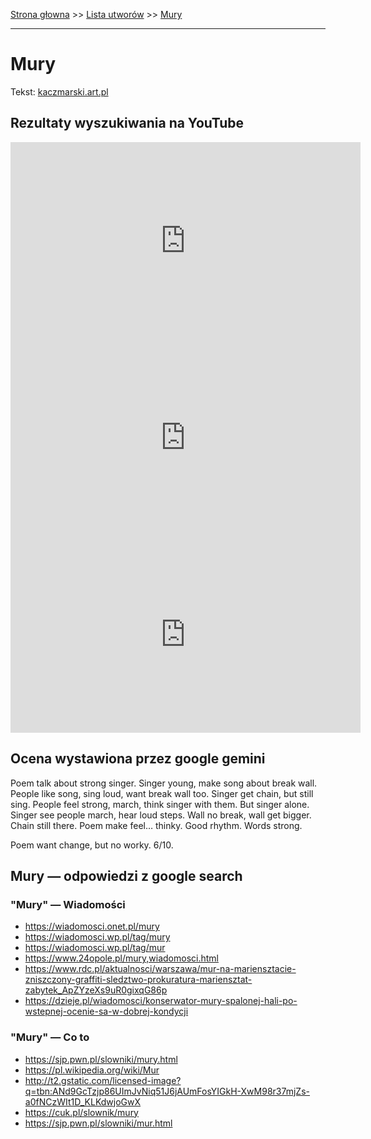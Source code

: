 [Strona głowna](../index.md) >> [Lista utworów](../list.md) >> [Mury](296.md)

---

# Mury

Tekst: [kaczmarski.art.pl](https://www.kaczmarski.art.pl/tworczosc/wiersze/mury/)

## Rezultaty wyszukiwania na YouTube

<iframe width="560" height="315" src="https://www.youtube.com/embed/-YGS9vhmFS0?si=IdontcarewhotheIRSsendsImnotpayingtaxes" title="YouTube video player" frameborder="0" allow="accelerometer; autoplay; clipboard-write; encrypted-media; gyroscope; picture-in-picture; web-share" referrerpolicy="strict-origin-when-cross-origin" allowfullscreen></iframe>

<iframe width="560" height="315" src="https://www.youtube.com/embed/m5-8NNLipgM?si=IdontcarewhotheIRSsendsImnotpayingtaxes" title="YouTube video player" frameborder="0" allow="accelerometer; autoplay; clipboard-write; encrypted-media; gyroscope; picture-in-picture; web-share" referrerpolicy="strict-origin-when-cross-origin" allowfullscreen></iframe>

<iframe width="560" height="315" src="https://www.youtube.com/embed/XYqDloiL1xc?si=IdontcarewhotheIRSsendsImnotpayingtaxes" title="YouTube video player" frameborder="0" allow="accelerometer; autoplay; clipboard-write; encrypted-media; gyroscope; picture-in-picture; web-share" referrerpolicy="strict-origin-when-cross-origin" allowfullscreen></iframe>

## Ocena wystawiona przez google gemini

Poem talk about strong singer. Singer young, make song about break wall. People like song, sing loud, want break wall too. Singer get chain, but still sing. People feel strong, march, think singer with them. But singer alone. Singer see people march, hear loud steps. Wall no break, wall get bigger. Chain still there. Poem make feel… thinky. Good rhythm. Words strong.

Poem want change, but no worky. 6/10.


## Mury — odpowiedzi z google search

### "Mury" — Wiadomości

 - <https://wiadomosci.onet.pl/mury>
 - <https://wiadomosci.wp.pl/tag/mury>
 - <https://wiadomosci.wp.pl/tag/mur>
 - <https://www.24opole.pl/mury,wiadomosci.html>
 - <https://www.rdc.pl/aktualnosci/warszawa/mur-na-mariensztacie-zniszczony-graffiti-sledztwo-prokuratura-mariensztat-zabytek_ApZYzeXs9uR0gixqG86p>
 - <https://dzieje.pl/wiadomosci/konserwator-mury-spalonej-hali-po-wstepnej-ocenie-sa-w-dobrej-kondycji>

### "Mury" — Co to

 - <https://sjp.pwn.pl/slowniki/mury.html>
 - <https://pl.wikipedia.org/wiki/Mur>
 - <http://t2.gstatic.com/licensed-image?q=tbn:ANd9GcTzjp86UImJvNiq51J6jAUmFosYIGkH-XwM98r37mjZs-a0fNCzWIt1D_KLKdwjoGwX>
 - <https://cuk.pl/slownik/mury>
 - <https://sjp.pwn.pl/slowniki/mur.html>

